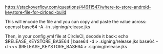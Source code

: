 https://stackoverflow.com/questions/44911547/where-to-store-android-keystore-file-for-cirlceci-build

This will encode the file and you can copy and paste the value across:
openssl base64 -A -in .signing/release.jks

Then, in your config.yml file at CircleCI, decode it back:
echo $RELEASE_KEYSTORE_BASE64 | base64 -d > .signing/release.jks
base64 -d <<< $RELEASE_KEYSTORE_BASE64 > .signing/release.jks